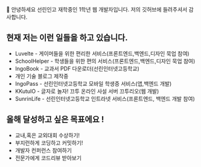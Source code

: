 🤚 안녕하세요 선린인고 재학중인 1학년 웹 개발자입니다. 
저의 깃허브에 들려주셔서 감사합니다.

<h2>현재 저는 이런 일들을 하고 있습니다.</h2>

<ul>
  <li>Luvelte - 게이머들을 위한 편리한 서비스(프론트엔드,백엔드,디자인 묵업 참여)</li>
  <li>SchoolHelper - 학생들을 위한 편의 서비스(프론트엔드,백엔드,디자인 묵업 참여)</li>
  <li>IngoBook - 교과서 PDF 다운로더(선린인터넷고등학교)</li>
  <li>개인 기술 블로그 제작중</li>
  <li>IngoPass - 선린인터넷고등학교 모바일 학생증 서비스(앱,백엔드 개발)</li>
  <li>KKutuIO - 글자로 놀자! 끄투 온라인 사설 서버 끄투리오(웹 개발)</li>
  <li>SunrinLife - 선린인터넷고등학교 인트라넷 서비스(프론트엔드, 백엔드 개발 참여)</li>
</ul>

<h2>올해 달성하고 싶은 목표에요 !</h2>

<ul>
  <li>교내,혹은 교외대회 수상하기!</li>
  <li>부지런하게 코딩하고 커밋하기!</li>
  <li>개발자 컨퍼런스 참여하기</li>
  <li>전문가에게 코드리뷰 받아보기</li>
</ul>
